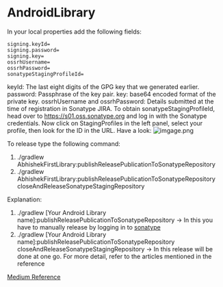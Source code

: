 # AndroidLibrary

In your local properties add the following fields:
```
signing.keyId=
signing.password=
signing.key=
ossrhUsername=
ossrhPassword=
sonatypeStagingProfileId=
```

keyId: The last eight digits of the GPG key that we generated earlier.
password: Passphrase of the key pair.
key: base64 encoded format of the private key.
ossrhUsername and ossrhPassword: Details submitted at the time of registration in Sonatype JIRA.
To obtain sonatypeStagingProfileId, head over to https://s01.oss.sonatype.org and log in with the Sonatype credentials. Now click on StagingProfiles in the left panel, select your profile, then look for the ID in the URL. Have a look:
![imgage.png](imgage.png)

To release type the following command:
1. ./gradlew AbhishekFirstLibrary:publishReleasePublicationToSonatypeRepository
2. ./gradlew AbhishekFirstLibrary:publishReleasePublicationToSonatypeRepository closeAndReleaseSonatypeStagingRepository

Explanation:
1. ./gradlew [Your Android Library name]:publishReleasePublicationToSonatypeRepository -> In this you have to manually release by logging in to [sonatype](https://s01.oss.sonatype.org/#welcome)
2. ./gradlew [Your Android Library name]:publishReleasePublicationToSonatypeRepository closeAndReleaseSonatypeStagingRepository -> In this release will be done at one go.
For more detail, refer to the articles mentioned in the reference

[Medium Reference](https://betterprogramming.pub/how-to-create-and-publish-an-android-library-in-mavencentral-92397df94103)